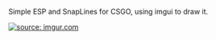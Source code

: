 
Simple ESP and SnapLines for CSGO, using imgui to draw it.


<a href="https://imgur.com/SEfQ9bZ"><img src="https://i.imgur.com/SEfQ9bZ.png" title="source: imgur.com" /></a>

